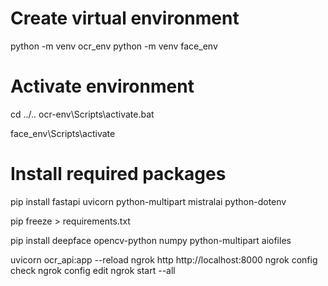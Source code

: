 # Create virtual environment
python -m venv ocr_env
python -m venv face_env
# Activate environment
cd ../..
ocr-env\Scripts\activate.bat

face_env\Scripts\activate
# Install required packages
pip install fastapi uvicorn python-multipart mistralai python-dotenv

pip freeze > requirements.txt

pip install deepface opencv-python numpy python-multipart aiofiles

uvicorn ocr_api:app --reload
ngrok http http://localhost:8000
ngrok config check
ngrok config edit
ngrok start --all
